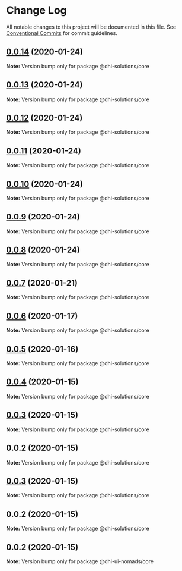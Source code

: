 # Change Log

All notable changes to this project will be documented in this file.
See [Conventional Commits](https://conventionalcommits.org) for commit guidelines.

## [0.0.14](https://github.com/DHI-Solutions/nomads/compare/@dhi-solutions/core@0.0.13...@dhi-solutions/core@0.0.14) (2020-01-24)

**Note:** Version bump only for package @dhi-solutions/core





## [0.0.13](https://github.com/DHI-Solutions/nomads/compare/@dhi-solutions/core@0.0.12...@dhi-solutions/core@0.0.13) (2020-01-24)

**Note:** Version bump only for package @dhi-solutions/core





## [0.0.12](https://github.com/DHI-Solutions/nomads/compare/@dhi-solutions/core@0.0.11...@dhi-solutions/core@0.0.12) (2020-01-24)

**Note:** Version bump only for package @dhi-solutions/core





## [0.0.11](https://github.com/DHI-Solutions/nomads/compare/@dhi-solutions/core@0.0.10...@dhi-solutions/core@0.0.11) (2020-01-24)

**Note:** Version bump only for package @dhi-solutions/core





## [0.0.10](https://github.com/DHI-Solutions/nomads/compare/@dhi-solutions/core@0.0.9...@dhi-solutions/core@0.0.10) (2020-01-24)

**Note:** Version bump only for package @dhi-solutions/core





## [0.0.9](https://github.com/DHI-Solutions/nomads/compare/@dhi-solutions/core@0.0.8...@dhi-solutions/core@0.0.9) (2020-01-24)

**Note:** Version bump only for package @dhi-solutions/core





## [0.0.8](https://github.com/DHI-Solutions/nomads/compare/@dhi-solutions/core@0.0.7...@dhi-solutions/core@0.0.8) (2020-01-24)

**Note:** Version bump only for package @dhi-solutions/core





## [0.0.7](https://github.com/DHI-Solutions/nomads/compare/@dhi-solutions/core@0.0.6...@dhi-solutions/core@0.0.7) (2020-01-21)

**Note:** Version bump only for package @dhi-solutions/core





## [0.0.6](https://github.com/DHI-Solutions/nomads/compare/@dhi-solutions/core@0.0.5...@dhi-solutions/core@0.0.6) (2020-01-17)

**Note:** Version bump only for package @dhi-solutions/core





## [0.0.5](https://github.com/DHI-Solutions/nomads/compare/@dhi-solutions/core@0.0.4...@dhi-solutions/core@0.0.5) (2020-01-16)

**Note:** Version bump only for package @dhi-solutions/core





## [0.0.4](https://github.com/DHI-Solutions/nomads/compare/@dhi-solutions/core@0.0.3...@dhi-solutions/core@0.0.4) (2020-01-15)

**Note:** Version bump only for package @dhi-solutions/core





## [0.0.3](https://github.com/DHI-Solutions/nomads/compare/@dhi-solutions/core@0.0.2...@dhi-solutions/core@0.0.3) (2020-01-15)

**Note:** Version bump only for package @dhi-solutions/core





## 0.0.2 (2020-01-15)

**Note:** Version bump only for package @dhi-solutions/core





## [0.0.3](https://github.com/DHI-Solutions/nomads/compare/@dhi-solutions/core@0.0.2...@dhi-solutions/core@0.0.3) (2020-01-15)

**Note:** Version bump only for package @dhi-solutions/core





## 0.0.2 (2020-01-15)

**Note:** Version bump only for package @dhi-solutions/core





## 0.0.2 (2020-01-15)

**Note:** Version bump only for package @dhi-ui-nomads/core
